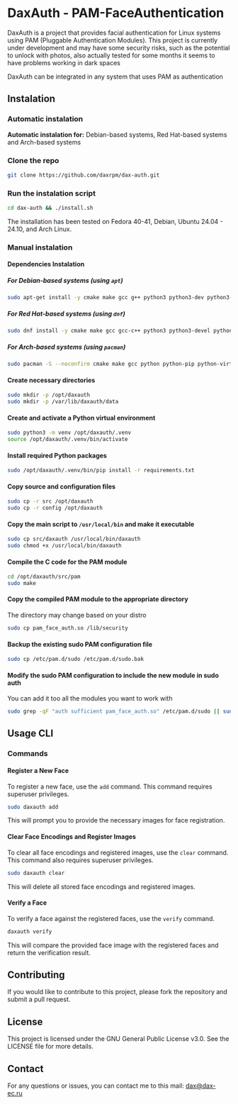 # DaxAuth - PAM-FaceAuthentication

DaxAuth is a project that provides facial authentication for Linux systems using PAM (Pluggable Authentication Modules). This project is currently under development and may have some security risks, such as the potential to unlock with photos, also actually tested for some months it seems to have problems working in dark spaces

DaxAuth can be integrated in any system that uses PAM as authentication

## Instalation

### Automatic instalation

**Automatic instalation for:** Debian-based systems, Red Hat-based systems and Arch-based systems
### Clone the repo
```sh
git clone https://github.com/daxrpm/dax-auth.git
```
### Run the instalation script
```sh
cd dax-auth && ./install.sh
```
 The installation has been tested on Fedora 40-41, Debian, Ubuntu 24.04 - 24.10, and Arch Linux.

### Manual instalation

#### Dependencies Instalation

##### For Debian-based systems (using `apt`)

```sh
sudo apt-get install -y cmake make gcc g++ python3 python3-dev python3-pip python3-venv libpam0g-dev
```

##### For Red Hat-based systems (using `dnf`)

```sh
sudo dnf install -y cmake make gcc gcc-c++ python3 python3-devel python3-pip pam-devel
```

##### For Arch-based systems (using `pacman`)

```sh
sudo pacman -S --noconfirm cmake make gcc python python-pip python-virtualenv pam
```


#### Create necessary directories

```sh
sudo mkdir -p /opt/daxauth
sudo mkdir -p /var/lib/daxauth/data
```

#### Create and activate a Python virtual environment

```sh
sudo python3 -m venv /opt/daxauth/.venv
source /opt/daxauth/.venv/bin/activate
```

#### Install required Python packages

```sh
sudo /opt/daxauth/.venv/bin/pip install -r requirements.txt
```

#### Copy source and configuration files

```sh
sudo cp -r src /opt/daxauth
sudo cp -r config /opt/daxauth
```

#### Copy the main script to `/usr/local/bin` and make it executable

```sh
sudo cp src/daxauth /usr/local/bin/daxauth
sudo chmod +x /usr/local/bin/daxauth
```

#### Compile the C code for the PAM module

```sh
cd /opt/daxauth/src/pam
sudo make
```

#### Copy the compiled PAM module to the appropriate directory

The directory may change based on your distro

```sh
sudo cp pam_face_auth.so /lib/security
```

#### Backup the existing sudo PAM configuration file

```sh
sudo cp /etc/pam.d/sudo /etc/pam.d/sudo.bak
```

#### Modify the sudo PAM configuration to include the new module in sudo auth

You can add it too all the modules you want to work with

```sh
sudo grep -qF "auth sufficient pam_face_auth.so" /etc/pam.d/sudo || sudo sed -i '1a auth sufficient pam_face_auth.so' /etc/pam.d/sudo
```

## Usage CLI

### Commands

#### Register a New Face
To register a new face, use the `add` command. This command requires superuser privileges.
```sh
sudo daxauth add
```
This will prompt you to provide the necessary images for face registration.

#### Clear Face Encodings and Register Images
To clear all face encodings and registered images, use the `clear` command. This command also requires superuser privileges.
```sh
sudo daxauth clear
```
This will delete all stored face encodings and registered images.

#### Verify a Face
To verify a face against the registered faces, use the `verify` command.
```sh
daxauth verify
```
This will compare the provided face image with the registered faces and return the verification result.




## Contributing
If you would like to contribute to this project, please fork the repository and submit a pull request.

## License
This project is licensed under the GNU General Public License v3.0. See the LICENSE file for more details.

## Contact
For any questions or issues, you can contact me to this mail:
 dax@dax-ec.ru
